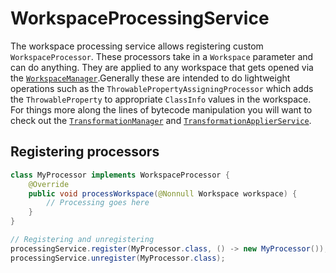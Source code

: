 # WorkspaceProcessingService

The workspace processing service allows registering custom `WorkspaceProcessor`. These processors take in a `Workspace` parameter and can do anything.  They are applied to any workspace that gets opened via the [`WorkspaceManager`](workspacemanager.md).Generally these are intended to do lightweight operations such as the `ThrowablePropertyAssigningProcessor` which adds the `ThrowableProperty` to appropriate `ClassInfo` values in the workspace. For things more along the lines of bytecode manipulation you will want to check out the [`TransformationManager`](transformationmanager.md) and [`TransformationApplierService`](transformationapplierservice.md).

## Registering processors

```java
class MyProcessor implements WorkspaceProcessor {
    @Override
    public void processWorkspace(@Nonnull Workspace workspace) {
        // Processing goes here
    }
}

// Registering and unregistering
processingService.register(MyProcessor.class, () -> new MyProcessor());
processingService.unregister(MyProcessor.class);
```